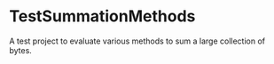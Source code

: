# TestSummationMethods
A test project to evaluate various methods to sum a large collection of bytes.

